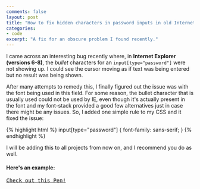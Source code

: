 ```yaml
---
comments: false
layout: post
title: "How to fix hidden characters in password inputs in old Internet Explorer. Hint: web fonts"
categories:
- code
excerpt: "A fix for an obscure problem I found recently."
---
```


I came across an interesting bug recently where, in **Internet Explorer (versions 6-8)**, the _bullet_ characters for an `input[type="password"]` were not showing up. I could see the cursor moving as if text was being entered but no result was being shown.

After many attempts to remedy this, I finally figured out the issue was with the font being used in this field. For some reason, the bullet character that is usually used could not be used by IE, even though it's actually present in the font and my font-stack provided a good few alternatives just in case there might be any issues. So, I added one simple rule to my CSS and it fixed the issue:

{% highlight html %}
input[type="password"] {
	font-family: sans-serif;
}
{% endhighlight %}

I will be adding this to all projects from now on, and I recommend you do as well.

#### Here's an example:
<pre class="codepen" data-height="300" data-type="result" data-href="gvlIt" data-user="mrmartineau" data-safe="true"><code></code><a href="http://codepen.io/mrmartineau/pen/gvlIt">Check out this Pen!</a></pre>
<script async src="http://codepen.io/assets/embed/ei.js"></script>
